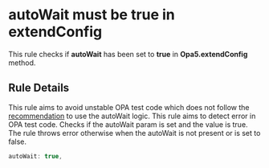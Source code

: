 
# autoWait must be true in extendConfig
This rule checks if **autoWait** has been set to **true** in **Opa5.extendConfig** method.


## Rule Details
This rule aims to avoid unstable OPA test code which does not follow the [recommendation](https://sapui5.hana.ondemand.com/#/api/sap.ui.test.Opa5%23methods/waitFor) to use the autoWait logic. 
This rule aims to detect error in OPA test code. Checks if the autoWait param is set and the value is true. The rule throws error otherwise when the autoWait is not present or is set to false.


```js
autoWait: true,
```
